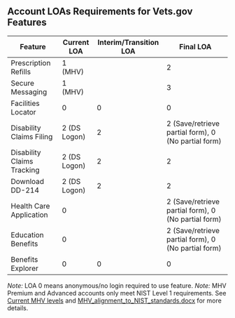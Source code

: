 ## Account LOAs Requirements for Vets.gov Features

Feature|Current LOA|Interim/Transition LOA|Final LOA
|-----|-----|-----|-----|
Prescription Refills|1 (MHV)| |2
Secure Messaging|1 (MHV)| |3
Facilities Locator|0|0|0
Disability Claims Filing|2 (DS Logon)|2|2 (Save/retrieve partial form), 0 (No partial form)
Disability Claims Tracking|2 (DS Logon)|2|2
Download DD-214|2 (DS Logon)|2|2
Health Care Application|0| |2 (Save/retrieve partial form), 0 (No partial form)
Education Benefits|0| |2 (Save/retrieve partial form), 0 (No partial form)
Benefits Explorer|0|0|0


_Note:_ LOA 0 means anonymous/no login required to use feature.
_Note:_ MHV Premium and Advanced accounts only meet NIST Level 1 requirements. See [Current MHV levels](2016-08-26_email_from_carnetta_scruggs_re_MHV_LOA.md) and [MHV_alignment_to_NIST_standards.docx](MHV_alignment_to_NIST_standards.docx) for more details.

